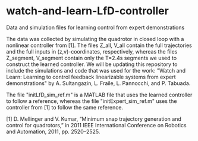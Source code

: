 # watch-and-learn-LfD-controller
Data and simulation files for learning control from expert demonstrations

The data was collected by simulating the quadrotor in closed loop with a nonlinear controller from [1]. The files Z_all, V_all contain the full trajectories and the full inputs in (z,v)-coordinates, respectively, whereas the files Z_segment, V_segment contain only the T=2.4s segments we used to construct the learned controller. We will be updating this repository to include the simulations and code that was used for the work: "Watch and Learn: Learning to control feedback linearizable systems from expert demonstrations" by A. Sultangazin, L. Fraile, L. Pannocchi, and P. Tabuada.

The file "initLfD_sim_ref.m" is a MATLAB file that uses the learned controller to follow a reference, whereas the file "initExpert_sim_ref.m" uses the controller from [1] to follow the same reference.

[1] D. Mellinger and V. Kumar, “Minimum snap trajectory generation
and control for quadrotors,” in 2011 IEEE International Conference
on Robotics and Automation, 2011, pp. 2520–2525.
